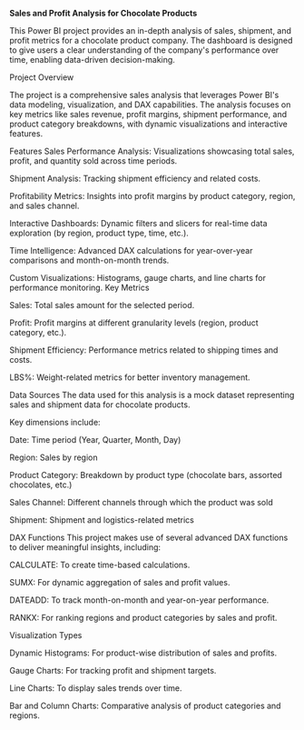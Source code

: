 **Sales and Profit Analysis for Chocolate Products**

This Power BI project provides an in-depth analysis of sales, shipment, and profit metrics for a chocolate product company. The dashboard is designed to give users a clear understanding of the company's performance over time, enabling data-driven decision-making.

Project Overview

The project is a comprehensive sales analysis that leverages Power BI's data modeling, visualization, and DAX capabilities. The analysis focuses on key metrics like sales revenue, profit margins, shipment performance, and product category breakdowns, with dynamic visualizations and interactive features.

Features
Sales Performance Analysis: Visualizations showcasing total sales, profit, and quantity sold across time periods.

Shipment Analysis: Tracking shipment efficiency and related costs.

Profitability Metrics: Insights into profit margins by product category, region, and sales channel.

Interactive Dashboards: Dynamic filters and slicers for real-time data exploration (by region, product type, time, etc.).

Time Intelligence: Advanced DAX calculations for year-over-year comparisons and month-on-month trends.

Custom Visualizations: Histograms, gauge charts, and line charts for performance monitoring.
Key Metrics

Sales: Total sales amount for the selected period.

Profit: Profit margins at different granularity levels (region, product category, etc.).

Shipment Efficiency: Performance metrics related to shipping times and costs.

LBS%: Weight-related metrics for better inventory management.

Data Sources
The data used for this analysis is a mock dataset representing sales and shipment data for chocolate products. 

Key dimensions include:

Date: Time period (Year, Quarter, Month, Day)

Region: Sales by region

Product Category: Breakdown by product type (chocolate bars, assorted chocolates, etc.)

Sales Channel: Different channels through which the product was sold

Shipment: Shipment and logistics-related metrics


DAX Functions
This project makes use of several advanced DAX functions to deliver meaningful insights, including:

CALCULATE: To create time-based calculations.

SUMX: For dynamic aggregation of sales and profit values.

DATEADD: To track month-on-month and year-on-year performance.

RANKX: For ranking regions and product categories by sales and profit.

Visualization Types

Dynamic Histograms: For product-wise distribution of sales and profits.

Gauge Charts: For tracking profit and shipment targets.

Line Charts: To display sales trends over time.

Bar and Column Charts: Comparative analysis of product categories and regions.


